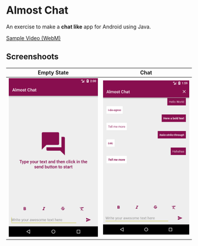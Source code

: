 # Almost Chat

An exercise to make a **chat like** app for Android using Java.

[Sample Video (WebM)](assets/sample.webm)

## Screenshoots

|Empty State|Chat|
|---|---|
|![](assets/empty.png)|![](assets/chat.png)|